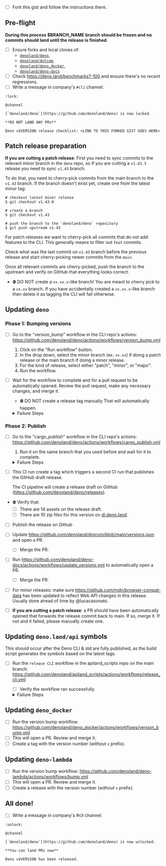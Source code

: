 - [ ] Fork this gist and follow the instructions there.

## Pre-flight

**During this process $BRANCH_NAME branch should be frozen and no commits should
land until the release is finished.**

- [ ] Ensure forks and local clones of:
  - [`denoland/deno`](https://github.com/denoland/deno/),
  - [`denoland/dotcom`](https://github.com/denoland/dotcom/),
  - [`denoland/deno_docker`](https://github.com/denoland/deno_docker/),
  - [`denoland/deno-docs`](https://github.com/denoland/deno-docs)
- [ ] Check https://deno.land/benchmarks?-100 and ensure there's no recent
      regressions.
- [ ] Write a message in company's `#cli` channel:

```
:lock: 

@channel

[`denoland/deno`](https://github.com/denoland/deno) is now locked.

**DO NOT LAND ANY PRs** 

Deno v$VERSION release checklist: <LINK TO THIS FORKED GIST GOES HERE>
```

## Patch release preparation

**If you are cutting a patch release**: First you need to sync commits to the
relevant minor branch in the `deno` repo, so if you are cutting a `v1.43.3`
release you need to sync `v1.43` branch.

To do that, you need to cherry-pick commits from the main branch to the `v1.43`
branch. If the branch doesn't exist yet, create one from the latest minor tag:

```
# checkout latest minor release
$ git checkout v1.43.0

# create a branch
$ git checkout v1.43

# push the branch to the `denoland/deno` repository
$ git push upstream v1.43
```

For patch releases we want to cherry-pick all commits that do not add features
to the CLI. This generally means to filter out `feat` commits.

Check what was the last commit on `v1.43` branch before the previous release and
start cherry-picking newer commits from the `main`.

<!--
      TODO: we should add sample deno program that does that for you,
      and then provides a complete `git` command to run.
-->

Once all relevant commits are cherry-picked, push the branch to the upstream and
verify on GitHub that everything looks correct.

- ⛔ DO NOT create a `vx.xx.x`-like branch! You are meant to cherry pick to a
  `vx.xx` branch. If you have accidentally created a `vx.xx.x`-like branch then
  delete it as tagging the CLI will fail otherwise.

## Updating `deno`

### Phase 1: Bumping versions

- [ ] Go to the "version_bump" workflow in the CLI repo's actions:
      https://github.com/denoland/deno/actions/workflows/version_bump.yml
  1. Click on the "Run workflow" button.
  1. In the drop down, select the minor branch (ex. `vx.xx`) if doing a patch
     release or the main branch if doing a minor release.
  1. For the kind of release, select either "patch", "minor", or "major".
  1. Run the workflow.

- [ ] Wait for the workflow to complete and for a pull request to be
      automatically opened. Review the pull request, make any necessary changes,
      and merge it.
  - ⛔ DO NOT create a release tag manually That will automatically happen.

  <details>
     <summary>Failure Steps</summary>

  1. Checkout the branch the release is being made on.
  2. Manually run `./tools/release/01_bump_crate_versions.ts`
     1. Ensure the crate versions were bumped correctly
     2. Ensure `Releases.md` was updated correctly
  3. Open a PR with the changes and continue with the steps below.
  </details>

### Phase 2: Publish

- [ ] Go to the "cargo_publish" workflow in the CLI repo's actions:
      https://github.com/denoland/deno/actions/workflows/cargo_publish.yml
  1. Run it on the same branch that you used before and wait for it to complete.

  <details>
     <summary>Failure Steps</summary>

  1. The workflow was designed to be restartable. Try restarting it.
  2. If that doesn't work, then do the following:
     1. Checkout the branch the release is occurring on.
     2. If `cargo publish` hasn't completed then run
        `./tools/release/03_publish_crates.ts`
        - Note that you will need access to crates.io so it might fail.
     3. If `cargo publish` succeeded and a release tag wasn't created, then
        manually create and push one for the release branch with a leading `v`.
  </details>

- [ ] This CI run create a tag which triggers a second CI run that publishes the
      GitHub draft release.

  The CI pipeline will create a release draft on GitHub
  (https://github.com/denoland/deno/releases).

- ⛔ Verify that:
  - [ ] There are 14 assets on the release draft.
  - [ ] There are 10 zip files for this version on
        [dl.deno.land](https://console.cloud.google.com/storage/browser/dl.deno.land/release/v$VERSION).

- [ ] Publish the release on Github

- [ ] Update https://github.com/denoland/dotcom/blob/main/versions.json and open
      a PR.
  - [ ] Merge the PR.

- [ ] Run
      https://github.com/denoland/deno-docs/actions/workflows/update_versions.yml
      to automatically open a PR.
  - [ ] Merge the PR.

- [ ] For minor releases: make sure https://github.com/mdn/browser-compat-data
      has been updated to reflect Web API changes in this release. Usually done
      ahead of time by @lucacasonato.

- [ ] **If you are cutting a patch release**: a PR should have been
      automatically opened that forwards the release commit back to main. If so,
      merge it. If not and it failed, please manually create one.

## Updating `deno.land/api` symbols

This should occur after the Deno CLI & std are fully published, as the build
script generates the symbols based on the latest tags.

- [ ] Run the `release CLI` workflow in the apiland_scripts repo on the main
      branch:
      https://github.com/denoland/apiland_scripts/actions/workflows/release_cli.yml
  - [ ] Verify the workflow ran successfully.

  <details>
     <summary>Failure Steps</summary>

  1. Clone `deno/apiland_scripts`.
  2. Execute `deno task release:cli`.
  </details>

## Updating `deno_docker`

- [ ] Run the version bump workflow:
      https://github.com/denoland/deno_docker/actions/workflows/version_bump.yml
- [ ] This will open a PR. Review and merge it.
- [ ] Create a tag with the version number (_without_ `v` prefix).

## Updating `deno-lambda`

- [ ] Run the version bump workflow:
      https://github.com/denoland/deno-lambda/actions/workflows/bump.yml
- [ ] This will open a PR. Review and merge it.
- [ ] Create a release with the version number (_without_ `v` prefix).

## All done!

- [ ] Write a message in company's #cli channel:

```
:unlock:

@channel 

[`denoland/deno`](https://github.com/denoland/deno) is now unlocked.

**You can land PRs now**

Deno v$VERSION has been released.
```
